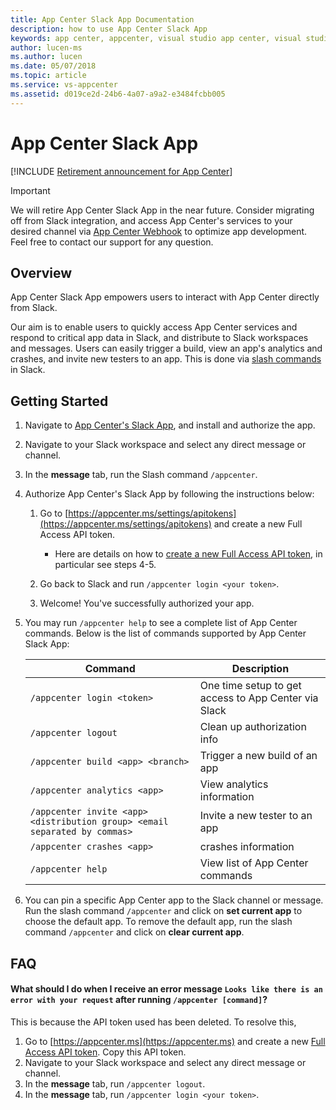 ```yaml
---
title: App Center Slack App Documentation
description: how to use App Center Slack App
keywords: app center, appcenter, visual studio app center, visual studio appcenter, slack app, slackbot, slack bot, documentation, integration, slack
author: lucen-ms
ms.author: lucen
ms.date: 05/07/2018
ms.topic: article
ms.service: vs-appcenter
ms.assetid: d019ce2d-24b6-4a07-a9a2-e3484fcbb005
---
```


# App Center Slack App

[!INCLUDE [Retirement announcement for App Center](../../includes/retirement.md)]

> [!IMPORTANT]
> We will retire App Center Slack App in the near future. Consider migrating off from Slack integration, and access App Center's services to your desired channel via [App Center Webhook](~/dashboard/webhooks/index.md) to optimize app development. Feel free to contact our support for any question.       

## Overview 

App Center Slack App empowers users to interact with App Center directly from Slack. 

Our aim is to enable users to quickly access App Center services and respond to critical app data in Slack, and distribute to Slack workspaces and messages. Users can easily trigger a build, view an app's analytics and crashes, and invite new testers to an app. This is done via [slash commands](https://api.slack.com/slash-commands) in Slack. 


## Getting Started

1. Navigate to [App Center's Slack App](https://slack.com/apps/A5ZK2MYJC), and install and authorize the app.

2. Navigate to your Slack workspace and select any direct message or channel.

3. In the **message** tab, run the Slash command `/appcenter`.

4. Authorize App Center's Slack App by following the instructions below:

   1. Go to [https://appcenter.ms/settings/apitokens](https://appcenter.ms/settings/apitokens) and create a new Full Access API token.
      - Here are details on how to [create a new Full Access API token](~/api-docs/index.md), in particular see steps 4-5.

   2. Go back to Slack and run `/appcenter login <your token>`.
   3. Welcome! You've successfully authorized your app.

5. You may run `/appcenter help` to see a complete list of App Center commands. Below is the list of commands supported by App Center Slack App:


   |                                  Command                                   |                     Description                      |
   |----------------------------------------------------------------------------|------------------------------------------------------|
   |                         `/appcenter login <token>`                         | One time setup to get access to App Center via Slack |
   |                            `/appcenter logout`                             |             Clean up authorization info              |
   |                     `/appcenter build <app> <branch>`                      |            Trigger a new build of an app             |
   |                        `/appcenter analytics <app>`                        |              View analytics information              |
   | `/appcenter invite <app> <distribution group> <email separated by commas>` |            Invite a new tester to an app             |
   |                         `/appcenter crashes <app>`                         |                 crashes information                  |
   |                             `/appcenter help`                              |           View list of App Center commands           |


6. You can pin a specific App Center app to the Slack channel or message. Run the slash command `/appcenter` and click on **set current app** to choose the default app. To remove the default app, run the slash command `/appcenter` and click on **clear current app**.  

## FAQ

#### What should I do when I receive an error message `Looks like there is an error with your request` after running `/appcenter [command]`?

This is because the API token used has been deleted. To resolve this,

1. Go to [https://appcenter.ms](https://appcenter.ms) and create a new [Full Access API token](~/api-docs/index.md). Copy this API token.
2. Navigate to your Slack workspace and select any direct message or channel.
3. In the **message** tab, run `/appcenter logout`.
4. In the **message** tab, run `/appcenter login <your token>`.
